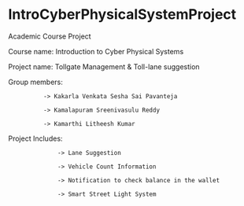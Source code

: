 # IntroCyberPhysicalSystemProject

Academic Course Project

Course name: Introduction to Cyber Physical Systems

Project name: Tollgate Management & Toll-lane suggestion

Group members:
              
              -> Kakarla Venkata Sesha Sai Pavanteja
              
              -> Kamalapuram Sreenivasulu Reddy
              
              -> Kamarthi Litheesh Kumar
              
Project Includes: 
                  
                  -> Lane Suggestion
                  
                  -> Vehicle Count Information
                  
                  -> Notification to check balance in the wallet
                  
                  -> Smart Street Light System

